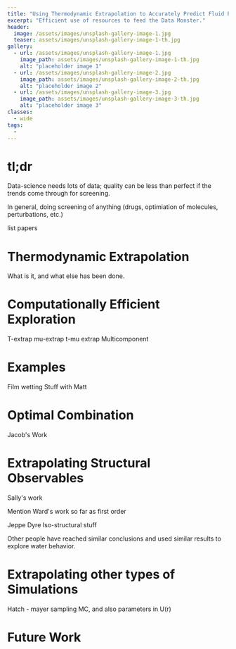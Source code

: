 ```yaml
---
title: "Using Thermodynamic Extrapolation to Accurately Predict Fluid Properties"
excerpt: "Efficient use of resources to feed the Data Monster."
header:
  image: /assets/images/unsplash-gallery-image-1.jpg
  teaser: assets/images/unsplash-gallery-image-1-th.jpg
gallery:
  - url: /assets/images/unsplash-gallery-image-1.jpg
    image_path: assets/images/unsplash-gallery-image-1-th.jpg
    alt: "placeholder image 1"
  - url: /assets/images/unsplash-gallery-image-2.jpg
    image_path: assets/images/unsplash-gallery-image-2-th.jpg
    alt: "placeholder image 2"
  - url: /assets/images/unsplash-gallery-image-3.jpg
    image_path: assets/images/unsplash-gallery-image-3-th.jpg
    alt: "placeholder image 3"
classes:
  - wide
tags:
  - 
---
```



# tl;dr

Data-science needs lots of data; quality can be less than perfect if the trends come through for screening.

In general, doing screening of anything (drugs, optimiation of molecules, perturbations, etc.)

list papers

# Thermodynamic Extrapolation

What is it, and what else has been done.

# Computationally Efficient Exploration

T-extrap
mu-extrap
t-mu extrap
Multicomponent

# Examples

Film wetting
Stuff with Matt

# Optimal Combination

Jacob's Work

# Extrapolating Structural Observables

Sally's work

Mention Ward's work so far as first order

Jeppe Dyre
Iso-structural stuff

Other people have reached similar conclusions and used similar results to explore water behavior.

# Extrapolating other types of Simulations

Hatch - mayer sampling MC, and also parameters in U(r)

# Future Work





